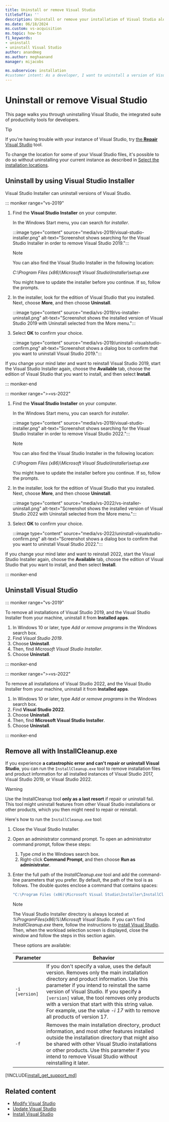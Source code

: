 ```yaml
---
title: Uninstall or remove Visual Studio
titleSuffix: ''
description: Uninstall or remove your installation of Visual Studio along with its integrated suite of productivity tools for developers.
ms.date: 06/18/2024
ms.custom: vs-acquisition
ms.topic: how-to
f1_keywords:
- uninstall
- uninstall Visual Studio
author: anandmeg
ms.author: meghaanand
manager: mijacobs

ms.subservice: installation
#customer intent: As a developer, I want to uninstall a version of Visual Studio because I no longer need that version or as part of troubleshooting.
---
```

# Uninstall or remove Visual Studio

This page walks you through uninstalling Visual Studio, the integrated suite of productivity tools for developers.

> [!TIP]
> If you're having trouble with your instance of Visual Studio, try [the **Repair**  Visual Studio](../install/repair-visual-studio.md) tool.
>
> To change the location for some of your Visual Studio files, it's possible to do so without uninstalling your current instance as described in [Select the installation locations](../install/change-installation-locations.md).

## Uninstall by using Visual Studio Installer

Visual Studio Installer can uninstall versions of Visual Studio.

::: moniker range="vs-2019"

1. Find the **Visual Studio Installer** on your computer.

   In the Windows Start menu, you can search for *installer*.

   :::image type="content" source="media/vs-2019/visual-studio-installer.png" alt-text="Screenshot shows searching for the Visual Studio Installer in order to remove Visual Studio 2019.":::

   > [!NOTE]
   > You can also find the Visual Studio Installer in the following location:
   >
   > *C:\Program Files (x86)\Microsoft Visual Studio\Installer\setup.exe*

   You might have to update the installer before you continue. If so, follow the prompts.

1. In the installer, look for the edition of Visual Studio that you installed. Next, choose **More**, and then choose **Uninstall**.

   :::image type="content" source="media/vs-2019/vs-installer-uninstall.png" alt-text="Screenshot shows the installed version of Visual Studio 2019 with Uninstall selected from the More menu.":::

1. Select **OK** to confirm your choice.

   :::image type="content" source="media/vs-2019/uninstall-visualstudio-confirm.png" alt-text="Screenshot shows a dialog box to confirm that you want to uninstall Visual Studio 2019.":::

If you change your mind later and want to reinstall Visual Studio 2019, start the Visual Studio Installer again, choose the **Available** tab, choose the edition of Visual Studio that you want to install, and then select **Install**.

::: moniker-end

::: moniker range=">=vs-2022"

1. Find the **Visual Studio Installer** on your computer.

   In the Windows Start menu, you can search for *installer*.

   :::image type="content" source="media/vs-2019/visual-studio-installer.png" alt-text="Screenshot shows searching for the Visual Studio Installer in order to remove Visual Studio 2022.":::

   > [!NOTE]
   > You can also find the Visual Studio Installer in the following location:
   >
   > *C:\Program Files (x86)\Microsoft Visual Studio\Installer\setup.exe*

   You might have to update the installer before you continue. If so, follow the prompts.

1. In the installer, look for the edition of Visual Studio that you installed. Next, choose **More**, and then choose **Uninstall**.

   :::image type="content" source="media/vs-2022/vs-installer-uninstall.png" alt-text="Screenshot shows the installed version of Visual Studio 2022 with Uninstall selected from the More menu.":::

1. Select **OK** to confirm your choice.

   :::image type="content" source="media/vs-2022/uninstall-visualstudio-confirm.png" alt-text="Screenshot shows a dialog box to confirm that you want to uninstall Visual Studio 2022.":::

If you change your mind later and want to reinstall 2022, start the Visual Studio Installer again, choose the **Available** tab,  choose the edition of Visual Studio that you want to install, and then select **Install**.

::: moniker-end

## Uninstall Visual Studio

::: moniker range="vs-2019"

To remove all installations of Visual Studio 2019, and the Visual Studio Installer from your machine, uninstall it from **Installed apps**.

1. In Windows 10 or later, type *Add or remove programs* in the Windows search box.
1. Find *Visual Studio 2019*.
1. Choose **Uninstall**.
1. Then, find *Microsoft Visual Studio Installer*.
1. Choose **Uninstall**.

::: moniker-end

::: moniker range=">=vs-2022"

To remove all installations of Visual Studio 2022, and the Visual Studio Installer from your machine, uninstall it from **Installed apps**.

1. In Windows 10 or later, type *Add or remove programs* in the Windows search box.
1. Find **Visual Studio 2022**.
1. Choose **Uninstall**.
1. Then, find **Microsoft Visual Studio Installer**.
1. Choose **Uninstall**.

::: moniker-end

<a name="remove"></a>

## Remove all with InstallCleanup.exe

If you experience **a catastrophic error and can't repair or uninstall Visual Studio**, you can run the `InstallCleanup.exe` tool to remove installation files and product information for all installed instances of Visual Studio 2017, Visual Studio 2019, or Visual Studio 2022.

> [!WARNING]
> Use the InstallCleanup tool **only as a last resort** if repair or uninstall fail. This tool might uninstall features from other Visual Studio installations or other products, which you then might need to repair or reinstall.

Here's how to run the `InstallCleanup.exe` tool:

1. Close the Visual Studio Installer.
1. Open an administrator command prompt. To open an administrator command prompt, follow these steps:

   1. Type *cmd* in the Windows search box.
   1. Right-click **Command Prompt**, and then choose **Run as administrator**.

1. Enter the full path of the *InstallCleanup.exe* tool and add the command-line parameters that you prefer. By default, the path of the tool is as follows. The double quotes enclose a command that contains spaces:

   ```cmd
   "C:\Program Files (x86)\Microsoft Visual Studio\Installer\InstallCleanup.exe"
   ```

   > [!NOTE]
   > The Visual Studio Installer directory is always located at *%ProgramFiles(x86)%\Microsoft Visual Studio*. If you can't find *InstallCleanup.exe* there, follow the instructions to [install Visual Studio](install-visual-studio.md). Then, when the workload selection screen is displayed, close the window and follow the steps in this section again.

   These options are available:

   | Parameter | Behavior |
   |-----------------|--------------------|
   | `-i [version]`  | If you don't specify a value, uses the default version. Removes only the main installation directory and product information. Use this parameter if you intend to reinstall the same version of Visual Studio. If you specify a `[version]` value, the tool removes only products with a version that start with this string value. For example, use the value *-i 17* with to remove all products of version 17.  |
   | `-f`            | Removes the main installation directory, product information, and most other features installed outside the installation directory that might also be shared with other Visual Studio installations or other products. Use this parameter if you intend to remove Visual Studio without reinstalling it later.|

[!INCLUDE[install_get_support_md](includes/install_get_support_md.md)]

## Related content

* [Modify Visual Studio](modify-visual-studio.md)
* [Update Visual Studio](update-visual-studio.md)
* [Install Visual Studio](install-visual-studio.md)
